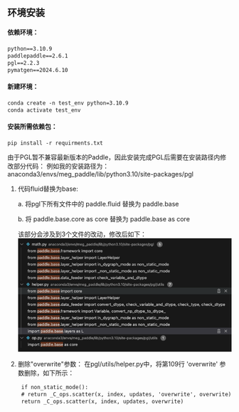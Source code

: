

## 环境安装
#### 依赖环境：
    python==3.10.9
    paddlepaddle==2.6.1
    pgl==2.2.3
    pymatgen==2024.6.10

#### 新建环境：
    conda create -n test_env python=3.10.9
    conda activate test_env

#### 安装所需依赖包：
    pip install -r requirments.txt


由于PGL暂不兼容最新版本的Paddle，因此安装完成PGL后需要在安装路径内修改部分代码：
例如我的安装路径为：anaconda3/envs/meg_paddle/lib/python3.10/site-packages/pgl

1. 代码fluid替换为base:

    a. 将pgl下所有文件中的 paddle.fluid 替换为 paddle.base

    b. 将 paddle.base.core as core 替换为 paddle.base as core

    该部分会涉及到3个文件的改动，修改后如下：
    ![](docs/modify1.png)

2. 删除"overwrite"参数：
    在pgl/utils/helper.py中，将第109行 'overwrite' 参数删除，如下所示：

        if non_static_mode():
        # return _C_ops.scatter(x, index, updates, 'overwrite', overwrite)
        return _C_ops.scatter(x, index, updates, overwrite)
